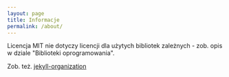 ```yaml
---
layout: page
title: Informacje
permalink: /about/
---
```


Licencja MIT nie dotyczy licencji dla użytych bibliotek zależnych - zob. opis w dziale "Biblioteki oprogramowania".


Zob. też. 
[jekyll-organization](https://github.com/jekyll)
